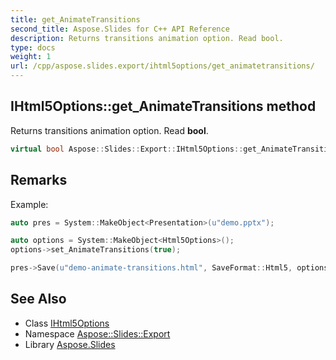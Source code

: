```yaml
---
title: get_AnimateTransitions
second_title: Aspose.Slides for C++ API Reference
description: Returns transitions animation option. Read bool.
type: docs
weight: 1
url: /cpp/aspose.slides.export/ihtml5options/get_animatetransitions/
---
```

## IHtml5Options::get_AnimateTransitions method


Returns transitions animation option. Read **bool**.

```cpp
virtual bool Aspose::Slides::Export::IHtml5Options::get_AnimateTransitions()=0
```

## Remarks


Example: 
```cpp
auto pres = System::MakeObject<Presentation>(u"demo.pptx");

auto options = System::MakeObject<Html5Options>();
options->set_AnimateTransitions(true);

pres->Save(u"demo-animate-transitions.html", SaveFormat::Html5, options);
```




## See Also

* Class [IHtml5Options](../)
* Namespace [Aspose::Slides::Export](../../)
* Library [Aspose.Slides](../../../)
